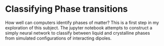 # Classifying Phase transitions

How well can computers identify phases of matter? This is a first step in my exploration of this subject. The jupyter notebook attempts to construct a simply neural network to classify between liquid and crystalline phases from simulated configurations of interacting dipoles.


